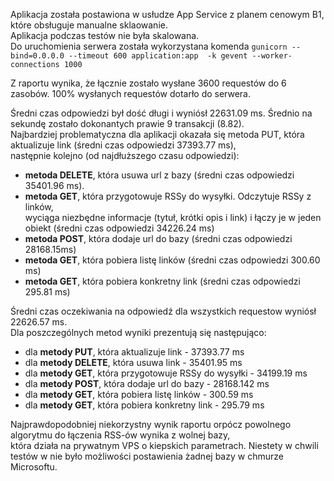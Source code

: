 Aplikacja została postawiona w usłudze App Service z planem cenowym B1, które obsługuje manualne sklaowanie.    
Aplikacja podczas testów nie była skalowana.       
Do uruchomienia serwera została wykorzystana komenda `gunicorn --bind=0.0.0.0 --timeout 600 application:app  -k gevent --worker-connections 1000`

Z raportu wynika, że łącznie zostało wysłane 3600 requestów do 6 zasobów. 100% wysłanych requestów dotarło do serwera.   

Średni czas odpowiedzi był dość długi i wyniósł 22631.09 ms. Średnio na sekundę zostało dokonantych prawie 9 transakcji (8.82).    
Najbardziej problematyczna dla aplikacji okazała się metoda PUT, która aktualizuje link (średni czas odpowiedzi 37393.77 ms),   
następnie kolejno (od najdłuższego czasu odpowiedzi): 
- **metoda DELETE**, która usuwa url z bazy (średni czas odpowiedzi 35401.96 ms).
- **metoda GET**, która przygotowuje RSSy do wysyłki. Odczytuje RSSy z linków,    
wyciąga niezbędne informacje (tytuł, krótki opis i link) i łączy je w jeden obiekt (średni czas odpowiedzi 34226.24 ms)
- **metoda POST**, która dodaje url do bazy (średni czas odpowiedzi 28168.15ms)
- **metoda GET**, która pobiera listę linków (średni czas odpowiedzi 300.60 ms)
- **metoda GET**, która pobiera konkretny link (średni czas odpowiedzi 295.81 ms)


Średni czas oczekiwania na odpowiedź dla wszystkich requestow wyniósł 22626.57 ms.     
Dla poszczególnych metod wyniki prezentują się następująco: 
- dla **metody PUT**, która aktualizuje link - 37393.77 ms
- dla **metody DELETE**, która usuwa link - 35401.95 ms
- dla **metody GET**, która przygotowuje RSSy do wysyłki - 34199.19 ms
- dla **metody POST**, która dodaje url do bazy - 28168.142 ms
- dla **metody GET**, która pobiera listę linków - 300.59 ms
- dla **metody GET**, która pobiera konkretny link - 295.79 ms


Najprawdopodobniej niekorzystny wynik raportu orpócz powolnego algorytmu do łączenia RSS-ów wynika z wolnej bazy,    
która działa na prywatnym VPS o kiepskich parametrach. Niestety w chwili testów w nie było możliwości postawienia żadnej bazy w chmurze Microsoftu.

